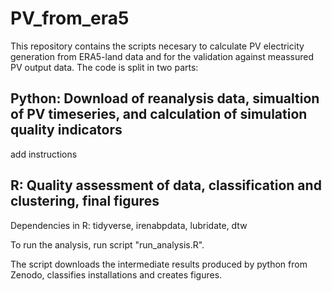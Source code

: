 # PV_from_era5
This repository contains the scripts necesary to calculate PV electricity generation from ERA5-land data and for the validation against meassured PV output data. The code is split in two parts:

## Python: Download of reanalysis data, simualtion of PV timeseries, and calculation of simulation quality indicators
add instructions

## R: Quality assessment of data, classification and clustering, final figures
Dependencies in R: tidyverse, irenabpdata, lubridate, dtw

To run the analysis, run script "run_analysis.R".

The script downloads the intermediate results produced by python from Zenodo, classifies installations and creates figures.